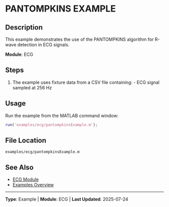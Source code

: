 # PANTOMPKINS EXAMPLE

## Description

This example demonstrates the use of the PANTOMPKINS algorithm for R-wave detection in ECG signals.

**Module**: ECG

## Steps

1. The example uses fixture data from a CSV file containing: - ECG signal sampled at 256 Hz

## Usage

Run the example from the MATLAB command window:

```matlab
run('examples/ecg/pantompkinsExample.m');
```

## File Location

`examples/ecg/pantompkinsExample.m`

## See Also

- [ECG Module](../api/ecg/README.md)
- [Examples Overview](README.md)

---

**Type**: Example | **Module**: ECG | **Last Updated**: 2025-07-24
